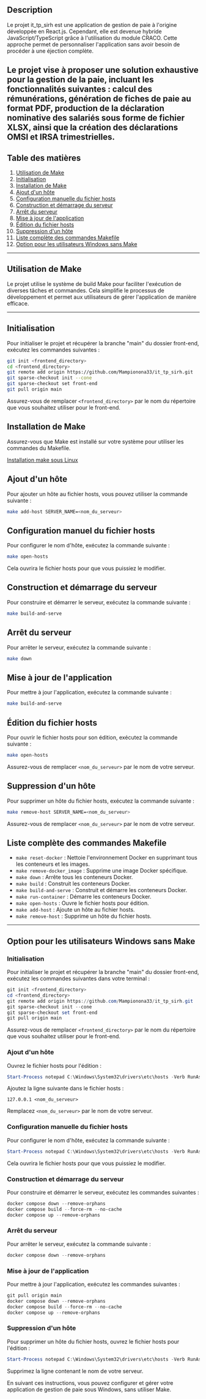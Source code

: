 ## Description

Le projet it_tp_sirh est une application de gestion de paie à l'origine développée en React.js. Cependant, elle est devenue hybride JavaScript/TypeScript grâce à l'utilisation du module CRACO. Cette approche permet de personnaliser l'application sans avoir besoin de procéder à une éjection complète.

Le projet vise à proposer une solution exhaustive pour la gestion de la paie, incluant les fonctionnalités suivantes : calcul des rémunérations, génération de fiches de paie au format PDF, production de la déclaration nominative des salariés sous forme de fichier XLSX, ainsi que la création des déclarations OMSI et IRSA trimestrielles.
---

## Table des matières

1. [Utilisation de Make](#utilisation-de-make)
2. [Initialisation](#initialisation)
3. [Installation de Make](#installation-de-make)
4. [Ajout d'un hôte](#ajout-dun-hôte)
5. [Configuration manuelle du fichier hosts](#configuration-manuelle-du-fichier-hosts)
6. [Construction et démarrage du serveur](#construction-et-démarrage-du-serveur)
7. [Arrêt du serveur](#arrêt-du-serveur)
8. [Mise à jour de l'application](#mise-à-jour-de-lapplication)
9. [Édition du fichier hosts](#édition-du-fichier-hosts)
10. [Suppression d'un hôte](#suppression-dun-hôte)
11. [Liste complète des commandes Makefile](#liste-complète-des-commandes-makefile)
12. [Option pour les utilisateurs Windows sans Make](#option-pour-les-utilisateurs-windows-sans-make)
---

<div id='utilisation-de-make'/>

## Utilisation de Make

Le projet utilise le système de build Make pour faciliter l'exécution de diverses tâches et commandes. Cela simplifie le processus de développement et permet aux utilisateurs de gérer l'application de manière efficace.

---
<div id='initialisation'/>

## Initialisation

Pour initialiser le projet et récupérer la branche "main" du dossier front-end, exécutez les commandes suivantes :

```bash
git init <frontend_directory>
cd <frontend_directory>
git remote add origin https://github.com/Mampionona33/it_tp_sirh.git
git sparse-checkout init --cone
git sparse-checkout set front-end
git pull origin main
```

Assurez-vous de remplacer `<frontend_directory>` par le nom du répertoire que vous souhaitez utiliser pour le front-end.

<div id='installation-de-make'/>

## Installation de Make

Assurez-vous que Make est installé sur votre système pour utiliser les commandes du Makefile.

[Installation make sous Linux](https://askubuntu.com/questions/161104/how-do-i-install-make)

<div id='ajout-dun-hôte'/>

## Ajout d'un hôte

Pour ajouter un hôte au fichier hosts, vous pouvez utiliser la commande suivante :

```bash
make add-host SERVER_NAME=<nom_du_serveur>
```

<div id='configuration-manuelle-du-fichier-hosts'/>

## Configuration manuel du fichier hosts

Pour configurer le nom d'hôte, exécutez la commande suivante :

```bash
make open-hosts
```

Cela ouvrira le fichier hosts pour que vous puissiez le modifier.

<div id='construction-et-démarrage-du-serveur'/>

## Construction et démarrage du serveur

Pour construire et démarrer le serveur, exécutez la commande suivante :

```bash
make build-and-serve
```

<div id='arrêt-du-serveur'/>

## Arrêt du serveur

Pour arrêter le serveur, exécutez la commande suivante :

```bash
make down
```

<div id='mise-à-jour-de-lapplication'/>

## Mise à jour de l'application

Pour mettre à jour l'application, exécutez la commande suivante :

```bash
make build-and-serve
```

<div id='édition-du-fichier-hosts'/>

## Édition du fichier hosts

Pour ouvrir le fichier hosts pour son édition, exécutez la commande suivante :

```bash
make open-hosts
```

Assurez-vous de remplacer `<nom_du_serveur>` par le nom de votre serveur.

<div id='suppression-dun-hôte'/>

## Suppression d'un hôte

Pour supprimer un hôte du fichier hosts, exécutez la commande suivante :

```bash
make remove-host SERVER_NAME=<nom_du_serveur>
```

Assurez-vous de remplacer `<nom_du_serveur>` par le nom de votre serveur.

<div id='liste-complète-des-commandes-makefile'/>

## Liste complète des commandes Makefile

- `make reset-docker` : Nettoie l'environnement Docker en supprimant tous les conteneurs et les images.
- `make remove-docker_image` : Supprime une image Docker spécifique.
- `make down` : Arrête tous les conteneurs Docker.
- `make build` : Construit les conteneurs Docker.
- `make build-and-serve` : Construit et démarre les conteneurs Docker.
- `make run-container` : Démarre les conteneurs Docker.
- `make open-hosts` : Ouvre le fichier hosts pour édition.
- `make add-host` : Ajoute un hôte au fichier hosts.
- `make remove-host` : Supprime un hôte du fichier hosts.

---

<div id='option-pour-les-utilisateurs-windows-sans-make'/>

## Option pour les utilisateurs Windows sans Make

### Initialisation

Pour initialiser le projet et récupérer la branche "main" du dossier front-end, exécutez les commandes suivantes dans votre terminal :

```powershell
git init <frontend_directory>
cd <frontend_directory>
git remote add origin https://github.com/Mampionona33/it_tp_sirh.git
git sparse-checkout init --cone
git sparse-checkout set front-end
git pull origin main
```

Assurez-vous de remplacer `<frontend_directory>` par le nom du répertoire que vous souhaitez utiliser pour le front-end.

### Ajout d'un hôte

Ouvrez le fichier hosts pour l'édition :

```powershell
Start-Process notepad C:\Windows\System32\drivers\etc\hosts -Verb RunAs
```

Ajoutez la ligne suivante dans le fichier hosts :

```
127.0.0.1 <nom_du_serveur>
```

Remplacez `<nom_du_serveur>` par le nom de votre serveur.

### Configuration manuelle du fichier hosts

Pour configurer le nom d'hôte, exécutez la commande suivante :

```powershell
Start-Process notepad C:\Windows\System32\drivers\etc\hosts -Verb RunAs
```

Cela ouvrira le fichier hosts pour que vous puissiez le modifier.

### Construction et démarrage du serveur

Pour construire et démarrer le serveur, exécutez les commandes suivantes :

```powershell
docker compose down --remove-orphans
docker compose build --force-rm --no-cache
docker compose up --remove-orphans
```

### Arrêt du serveur

Pour arrêter le serveur, exécutez la commande suivante :

```powershell
docker compose down --remove-orphans
```

### Mise à jour de l'application

Pour mettre à jour l'application, exécutez les commandes suivantes :

```powershell
git pull origin main
docker compose down --remove-orphans
docker compose build --force-rm --no-cache
docker compose up --remove-orphans
```

### Suppression d'un hôte

Pour supprimer un hôte du fichier hosts, ouvrez le fichier hosts pour l'édition :

```powershell
Start-Process notepad C:\Windows\System32\drivers\etc\hosts -Verb RunAs
```

Supprimez la ligne contenant le nom de votre serveur.

En suivant ces instructions, vous pouvez configurer et gérer votre application de gestion de paie sous Windows, sans utiliser Make.